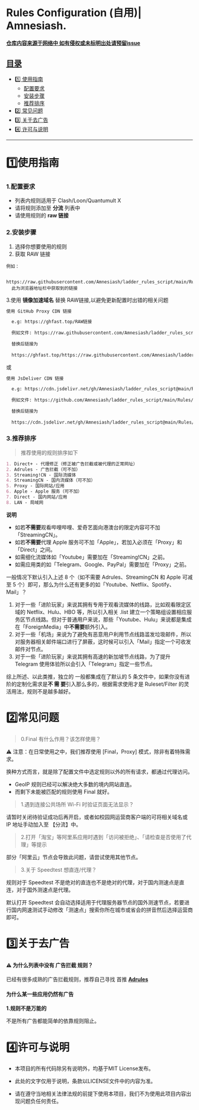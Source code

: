 # Rules Configuration (自用)| Amnesiash.

<p align="center">
  <a href="https://github.com/Amnesiash/ladder_rules_script/tree/main/Rules">

  **仓库内容来源于网络中 如有侵权或未标明出处请预留issue**
</p>

## 目录
- [1️⃣ 使用指南](#1️⃣使用指南)
  - [配置要求](#)
  - [安装步骤](#)
  - [推荐排序](#)
- [2️⃣ 常见问题](#2️⃣常见问题)
- [3️⃣ 关于去广告](#3️⃣关于去广告)
- [4️⃣ 许可与说明](#8️⃣许可与说明)
-----

# **1️⃣使用指南**
### 1.配置要求
 - 列表内规则适用于 Clash/Loon/Quantumult X
 - 请将规则添加至 **分流** 列表中
 - 请使用规则的 **raw 链接**

### 2.安装步骤

1. 选择你想要使用的规则
2. 获取 RAW 链接
```
例如：
  
  https://raw.githubusercontent.com/Amnesiash/ladder_rules_script/main/Rules/Clash/Proxy.yaml 
  此为浏览器地址栏中获取到的链接

```
3.使用 **镜像加速域名** 替换 RAW链接,以避免更新配置时出错的相关问题


```markdown
使用 GitHub Proxy CDN 链接

  e.g: https://ghfast.top/RAW链接
  
  例如文件: https://raw.githubusercontent.com/Amnesiash/ladder_rules_script/main/Rules/Clash/Proxy.yaml
  
  替换后链接为
  
  https://ghfast.top/https://raw.githubusercontent.com/Amnesiash/ladder_rules_script/main/Rules/Clash/Proxy.yaml
```
或
```markdown
使用 JsDeliver CDN 链接

  e.g: https://cdn.jsdelivr.net/gh/Amnesiash/ladder_rules_script@main/Rules/Clash/Proxy.yaml
  
  例如文件: https://github.com/Amnesiash/ladder_rules_script/main/Rules/Clash/Proxy.yaml
  
  替换后链接为
  
  https://cdn.jsdelivr.net/gh/Amnesiash/ladder_rules_script@main/Rules/Clash/Proxy.yaml
```


### 3.推荐排序

> 推荐使用的规则排序如下
```markdown
1. Direct+ - 代理修正（修正被广告拦截或被代理的正常网址）
2. Adrules - 广告拦截（可不加）
3. Streaming!CN - 国际流媒体
4. StreamingCN - 国内流媒体（可不加）
5. Proxy - 国际网站/应用
6. Apple - Apple 服务（可不加）
7. Direct - 国内网站/应用
8. LAN - 局域网
```

**说明**

- 如若**不需要**观看哔哩哔哩、爱奇艺面向港澳台的限定内容可不加「StreamingCN」。
- 如若**不需要**代理 Apple 服务可不加「Apple」，若加入必须在「Proxy」和「Direct」之间。
- 如需细化流媒体如「Youtube」需要加在「Streaming!CN」之前。
- 如需应用类的如「Telegram、Google、PayPal」需要加在「Proxy」之前。

一般情况下默认引入上述 8 个（如不需要 Adrules、StreamingCN 和 Apple 可减至 5 个）即可，那么为什么还有更多的如「Youtube、Netflix、Spotify、Mail」？

1. 对于一些「进阶玩家」来说其拥有专用于观看流媒体的线路，比如观看限定区域的 Netflix、Hulu、HBO 等，所以引入相关 .list 建立一个策略组设置相应服务区节点线路。但对于普通用户来说，那些「Youtube、Hulu」来说都是集成在「ForeignMedia」中**不需要**额外引入。
2. 对于一些「机场」来说为了避免有恶意用户利用节点线路滥发垃圾邮件，所以对服务器相关邮件端口进行了屏蔽，这时候可以引入「Mail」指定一个可收发邮件对节点。
3. 对于一些「进阶玩家」来说其拥有高速的新加坡节点线路，为了提升 Telegram 使用体验所以会引入「Telegram」指定一些节点。

综上所述、以此类推，独立的  一般都集成在了默认的 5 条文件中，如果你没有进阶的定制化需求是**不 需 要**引入那么多的，根据需求使用才是 Ruleset/Filter 的灵活用法，规则不是越多越好。

# **2️⃣常见问题**

> 0.Final 有什么作用？该怎样使用？

⚠️ 注意：在日常使用之中，我们推荐使用 [Final，Proxy] 模式，除非有着特殊需求。

换种方式而言，就是除了配置文件中选定规则以外的所有请求，都通过代理访问。

- GeoIP 规则已经可以解决绝大多数的境内网站直连。
- 而剩下未能被匹配的规则使用 Final 就好。

> 1.遇到连接公共场所 Wi-Fi 时验证页面无法显示？

请暂时关闭待验证成功后再开启，或者如校园网运营商客户端的可将相关域名或 IP 地址手动加入至 【分流】中。

> 2.打开「淘宝」等阿里系应用时遇到「访问被拒绝」、「请检查是否使用了代理」等提示

部分「阿里云」节点会导致此问题，请尝试使用其他节点。

> 3.关于 Speedtest 想直连/代理？

规则对于 Speedtest 不是绝对的直连也不是绝对的代理，对于国内测速点是直连，对于国外测速点是代理。

默认打开 Speedtest 会自动选择适用于代理服务器节点的国外测速节点，若要进行国内网速测试手动修改「测速点」搜索你所在城市或省会的拼音然后选择运营商即可。


# **3️⃣关于去广告**

#### ⚠️ 为什么列表中没有 广告拦截 规则？

已经有很多成熟的广告拦截规则，推荐自己寻找
首推 [**Adrules**](https://adrules.top/)

#### 为什么某一些应用仍然有广告

**1.规则不是万能的**

不是所有广告都能简单的依靠规则阻止。

# **4️⃣许可与说明**

- 本项目的所有代码除另有说明外，均基于MIT License发布。

- 此处的文字仅用于说明，条款以LICENSE文件中的内容为准。

- 请在遵守当地相关法律法规的前提下使用本项目，我们不为使用此项目内容出现问题负任何责任。
